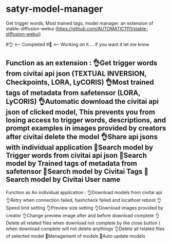 # satyr-model-manager
Get trigger words, Most trained tags, model manager.
an extension of stable-diffusion-webui (https://github.com/AUTOMATIC1111/stable-diffusion-webui)

#👌 <-- Completed
#🤪 <-- Working on it.... if you want it let me know

Function as an extension :
👌Get trigger words from civitai api json (TEXTUAL INVERSION, Checkpoints, LORA, LyCORIS)
👌Most trained tags of metadata from safetensor (LORA, LyCORIS)
👌Automatic download the civitai api json of clicked model,
   This prevents you from losing access to trigger words, descriptions, and prompt examples in images provided by creators after civitai delete the model
👌Share api jsons with individual application
🤪Search model by Trigger words from civitai api json
🤪Search model by Trained tags of metadata from safetensor
🤪Search model by Civitai Tags 
🤪Search model by Civitai User name
------------------------------------------------------------------------------------------------
Function as An individual application :
👌Download models from civitai api
👌Retry when connection failed, hashcheck failed and localhost reboot
👌Speed limit setting
👌Preview size setting
👌Download images provided by creator
👌Change preview image after and before download complete
👌Delete all related files when download not complete by the close button ( when download complete will not delete anythings
👌Delete all related files of selected model
🤪Management of models
🤪Auto update models
